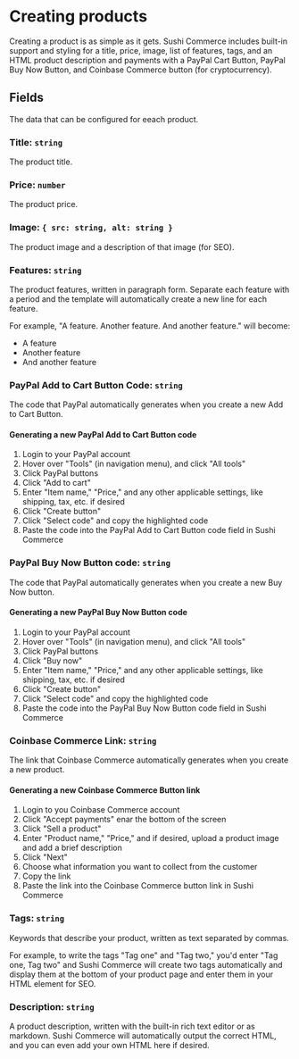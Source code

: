 # Creating products

Creating a product is as simple as it gets. Sushi Commerce includes built-in support and styling for a title, price, image, list of features, tags, and an HTML product description and payments with a PayPal Cart Button, PayPal Buy Now Button, and Coinbase Commerce button (for cryptocurrency). 

## Fields

The data that can be configured for eeach product.

### Title: ```string```

The product title.

### Price: ```number```

The product price.

### Image: ```{ src: string, alt: string }```

The product image and a description of that image (for SEO).

### Features: ```string```

The product features, written in paragraph form. Separate each feature with a period and the template will automatically create a new line for each feature. 

For example, "A feature. Another feature. And another feature." will become:

- A feature
- Another feature
- And another feature

### PayPal Add to Cart Button Code: ```string```

The code that PayPal automatically generates when you create a new Add to Cart Button. 

#### Generating a new PayPal Add to Cart Button code

1. Login to your PayPal account
2. Hover over "Tools" (in navigation menu), and click "All tools"
3. Click PayPal buttons
4. Click "Add to cart"
5. Enter "Item name," "Price," and any other applicable settings, like shipping, tax, etc. if desired
6. Click "Create button"
7. Click "Select code" and copy the highlighted code 
8. Paste the code into the PayPal Add to Cart Button code field in Sushi Commerce

### PayPal Buy Now Button code: ```string```

The code that PayPal automatically generates when you create a new Buy Now button.

#### Generating a new PayPal Buy Now Button code

1. Login to your PayPal account
2. Hover over "Tools" (in navigation menu), and click "All tools"
3. Click PayPal buttons
4. Click "Buy now"
5. Enter "Item name," "Price," and any other applicable settings, like shipping, tax, etc. if desired
6. Click "Create button"
7. Click "Select code" and copy the highlighted code 
8. Paste the code into the PayPal Buy Now Button code field in Sushi Commerce

### Coinbase Commerce Link: ```string```

The link that Coinbase Commerce automatically generates when you create a new product.

#### Generating a new Coinbase Commerce Button link

1. Login to you Coinbase Commerce account
2. Click "Accept payments" enar the bottom of the screen
3. Click "Sell a product"
4. Enter "Product name," "Price," and if desired, upload a product image and add a brief description
5. Click "Next"
6. Choose what information you want to collect from the customer
7. Copy the link
8. Paste the link into the Coinbase Commerce button link in Sushi Commerce

### Tags: ```string```

Keywords that describe your product, written as text separated by commas. 

For example, to write the tags "Tag one" and "Tag two," you'd enter "Tag one, Tag two" and Sushi Commerce will create two tags automatically and display them at the bottom of your product page and enter them in your <head> HTML element for SEO.

### Description: ```string```

A product description, written with the built-in rich text editor or as markdown. Sushi Commerce will automatically output the correct HTML, and you can even add your own HTML here if desired. 
